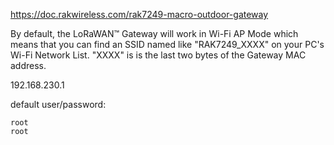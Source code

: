 
https://doc.rakwireless.com/rak7249-macro-outdoor-gateway

By default, the LoRaWAN™ Gateway will work in Wi-Fi AP Mode which means that you can find an SSID named like "RAK7249_XXXX" on your PC's Wi-Fi Network List. "XXXX" is is the last two bytes of the Gateway MAC address.

192.168.230.1

default user/password:
```
root
root
```

